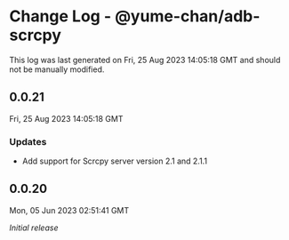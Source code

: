 # Change Log - @yume-chan/adb-scrcpy

This log was last generated on Fri, 25 Aug 2023 14:05:18 GMT and should not be manually modified.

## 0.0.21
Fri, 25 Aug 2023 14:05:18 GMT

### Updates

- Add support for Scrcpy server version 2.1 and 2.1.1

## 0.0.20
Mon, 05 Jun 2023 02:51:41 GMT

_Initial release_

